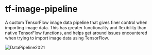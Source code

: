 # tf-image-pipeline
A custom TensorFlow image data pipeline that gives finer control when importing image data. This has greater functionality and flexibility than native TensorFlow functions, and helps get around issues encountered when trying to import image data using TensorFlow.

![DataPipeline2021](https://user-images.githubusercontent.com/64236859/111698360-f872ae00-87f3-11eb-9b45-f00d61a0c039.png)
